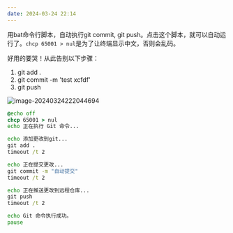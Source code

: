 ```yaml
---
date: 2024-03-24 22:14
---
```


用bat命令行脚本，自动执行git commit, git push。点击这个脚本，就可以自动运行了。`chcp 65001 > nul`是为了让终端显示中文，否则会乱码。

好用的要哭！从此告别以下步骤：

1. git add .
2. git commit -m 'test xcfdf'
3. git push

<!-- truncate -->

![image-20240324222044694](https://docu-1319658309.cos.ap-guangzhou.myqcloud.com/image-20240324222044694.png)

``` bat
@echo off
chcp 65001 > nul
echo 正在执行 Git 命令...

echo 添加更改到git...
git add .
timeout /t 2

echo 正在提交更改...
git commit -m "自动提交"
timeout /t 2

echo 正在推送更改到远程仓库...
git push
timeout /t 2

echo Git 命令执行成功。
pause
```





